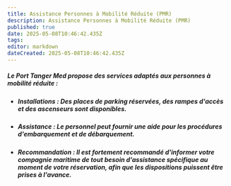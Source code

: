 ```yaml
---
title: Assistance Personnes à Mobilité Réduite (PMR)
description: Assistance Personnes à Mobilité Réduite (PMR)
published: true
date: 2025-05-08T10:46:42.435Z
tags: 
editor: markdown
dateCreated: 2025-05-08T10:46:42.435Z
---
```


##### Le Port Tanger Med propose des services adaptés aux personnes à mobilité réduite :

  * ##### **Installations :** Des places de parking réservées, des rampes d'accès et des ascenseurs sont disponibles.

  * ##### **Assistance :** Le personnel peut fournir une aide pour les procédures d'embarquement et de débarquement.

  * ##### **Recommandation :** Il est fortement recommandé d'informer votre compagnie maritime de tout besoin d'assistance spécifique au moment de votre réservation, afin que les dispositions puissent être prises à l'avance.